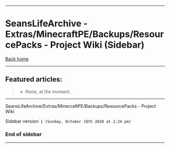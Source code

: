 
***

# SeansLifeArchive - Extras/MinecraftPE/Backups/ResourcePacks - Project Wiki (Sidebar)

[Back home](https://github.com/seanpm2001/SeansLifeArchive_MinecraftPE_Backup_ResourcePacks/wiki/)

***

## Featured articles:

> * None, at the moment.

***

SeansLifeArchive/Extras/MinecraftPE/Backups/ResourcePacks - Project Wiki

Sidebar version: `1 (Sunday, October 18th 2020 at 1:24 pm)`

### End of sidebar

***
